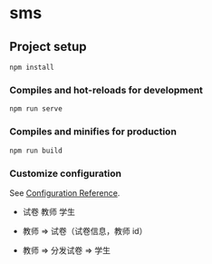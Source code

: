 # sms

## Project setup

```
npm install
```

### Compiles and hot-reloads for development

```
npm run serve
```

### Compiles and minifies for production

```
npm run build
```

### Customize configuration

See [Configuration Reference](https://cli.vuejs.org/config/).

- 试卷 教师 学生
- 教师 => 试卷（试卷信息，教师 id）

- 教师 => 分发试卷 => 学生
